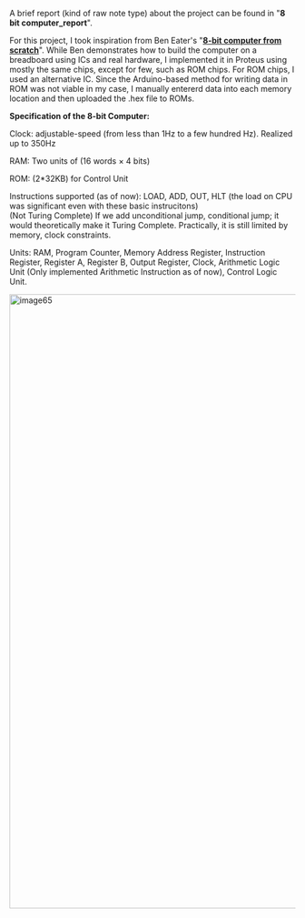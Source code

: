 A brief report (kind of raw note type) about the project can be found in "**8 bit computer_report**".

For this project, I took inspiration from Ben Eater's "[**8-bit computer from scratch**](https://eater.net/8bit)". While Ben demonstrates how to build the computer on a breadboard using ICs and real hardware, I implemented it in Proteus using mostly the same chips, except for few, such as ROM chips. For ROM chips, I used an alternative IC. Since the Arduino-based method for writing data in ROM was not viable in my case, I manually entererd data into each memory location and then uploaded the .hex file to ROMs.



**Specification of the 8-bit Computer:**

Clock: adjustable-speed (from less than 1Hz to a few hundred Hz). Realized up to 350Hz

RAM: Two units of (16 words × 4 bits)

ROM: (2*32KB) for Control Unit

Instructions supported (as of now): LOAD, ADD, OUT, HLT (the load on CPU was significant even with these basic instrucitons)
<br>(Not Turing Complete)
If we add unconditional jump, conditional jump; it would theoretically make it Turing Complete. Practically, it is still limited by memory, clock constraints.

Units: RAM, Program Counter, Memory Address Register, Instruction Register, Register A, Register B, Output Register, Clock, Arithmetic Logic Unit (Only implemented Arithmetic Instruction as of now), Control Logic Unit.


<img width="1920" height="1080" alt="image65" src="https://github.com/user-attachments/assets/1a00fc0d-a5e0-4671-a4f7-9a539dc552d7" />
